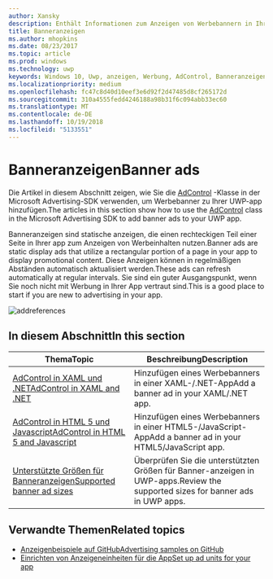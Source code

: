 ```yaml
---
author: Xansky
description: Enthält Informationen zum Anzeigen von Werbebannern in Ihrer UWP-app verwenden.
title: Banneranzeigen
ms.author: mhopkins
ms.date: 08/23/2017
ms.topic: article
ms.prod: windows
ms.technology: uwp
keywords: Windows 10, Uwp, anzeigen, Werbung, AdControl, Banneranzeigen
ms.localizationpriority: medium
ms.openlocfilehash: fc47c8d40d10eef3e6d92f2d47485d8cf265172d
ms.sourcegitcommit: 310a4555fedd4246188a98b31f6c094abb33ec60
ms.translationtype: MT
ms.contentlocale: de-DE
ms.lasthandoff: 10/19/2018
ms.locfileid: "5133551"
---
```

# <a name="banner-ads"></a><span data-ttu-id="3d797-104">Banneranzeigen</span><span class="sxs-lookup"><span data-stu-id="3d797-104">Banner ads</span></span>

<span data-ttu-id="3d797-105">Die Artikel in diesem Abschnitt zeigen, wie Sie die [AdControl](https://docs.microsoft.com/uwp/api/microsoft.advertising.winrt.ui.adcontrol) -Klasse in der Microsoft Advertising-SDK verwenden, um Werbebanner zu Ihrer UWP-app hinzufügen.</span><span class="sxs-lookup"><span data-stu-id="3d797-105">The articles in this section show how to use the [AdControl](https://docs.microsoft.com/uwp/api/microsoft.advertising.winrt.ui.adcontrol) class in the Microsoft Advertising SDK to add banner ads to your UWP app.</span></span>

<span data-ttu-id="3d797-106">Banneranzeigen sind statische anzeigen, die einen rechteckigen Teil einer Seite in Ihrer app zum Anzeigen von Werbeinhalten nutzen.</span><span class="sxs-lookup"><span data-stu-id="3d797-106">Banner ads are static display ads that utilize a rectangular portion of a page in your app to display promotional content.</span></span> <span data-ttu-id="3d797-107">Diese Anzeigen können in regelmäßigen Abständen automatisch aktualisiert werden.</span><span class="sxs-lookup"><span data-stu-id="3d797-107">These ads can refresh automatically at regular intervals.</span></span> <span data-ttu-id="3d797-108">Sie sind ein guter Ausgangspunkt, wenn Sie noch nicht mit Werbung in Ihrer App vertraut sind.</span><span class="sxs-lookup"><span data-stu-id="3d797-108">This is a good place to start if you are new to advertising in your app.</span></span>

![addreferences](images/banner-ad.png)

## <a name="in-this-section"></a><span data-ttu-id="3d797-110">In diesem Abschnitt</span><span class="sxs-lookup"><span data-stu-id="3d797-110">In this section</span></span>

|  <span data-ttu-id="3d797-111">Thema</span><span class="sxs-lookup"><span data-stu-id="3d797-111">Topic</span></span>    | <span data-ttu-id="3d797-112">Beschreibung</span><span class="sxs-lookup"><span data-stu-id="3d797-112">Description</span></span> |               
|----------|-------|
| [<span data-ttu-id="3d797-113">AdControl in XAML und .NET</span><span class="sxs-lookup"><span data-stu-id="3d797-113">AdControl in XAML and .NET</span></span>](adcontrol-in-xaml-and--net.md)     | <span data-ttu-id="3d797-114">Hinzufügen eines Werbebanners in einer XAML-/.NET-App</span><span class="sxs-lookup"><span data-stu-id="3d797-114">Add a banner ad in your XAML/.NET app.</span></span>        |
| [<span data-ttu-id="3d797-115">AdControl in HTML 5 und Javascript</span><span class="sxs-lookup"><span data-stu-id="3d797-115">AdControl in HTML 5 and Javascript</span></span>](adcontrol-in-html-5-and-javascript.md)     | <span data-ttu-id="3d797-116">Hinzufügen eines Werbebanners in einer HTML5-/JavaScript-App</span><span class="sxs-lookup"><span data-stu-id="3d797-116">Add a banner ad in your HTML5/JavaScript app.</span></span>        |
| [<span data-ttu-id="3d797-117">Unterstützte Größen für Banneranzeigen</span><span class="sxs-lookup"><span data-stu-id="3d797-117">Supported banner ad sizes</span></span>](supported-ad-sizes-for-banner-ads.md)    |  <span data-ttu-id="3d797-118">Überprüfen Sie die unterstützten Größen für Banner-anzeigen in UWP-apps.</span><span class="sxs-lookup"><span data-stu-id="3d797-118">Review the supported sizes for banner ads in UWP apps.</span></span>        |


## <a name="related-topics"></a><span data-ttu-id="3d797-119">Verwandte Themen</span><span class="sxs-lookup"><span data-stu-id="3d797-119">Related topics</span></span>

* [<span data-ttu-id="3d797-120">Anzeigenbeispiele auf GitHub</span><span class="sxs-lookup"><span data-stu-id="3d797-120">Advertising samples on GitHub</span></span>](http://aka.ms/githubads)
* [<span data-ttu-id="3d797-121">Einrichten von Anzeigeneinheiten für die App</span><span class="sxs-lookup"><span data-stu-id="3d797-121">Set up ad units for your app</span></span>](set-up-ad-units-in-your-app.md)
